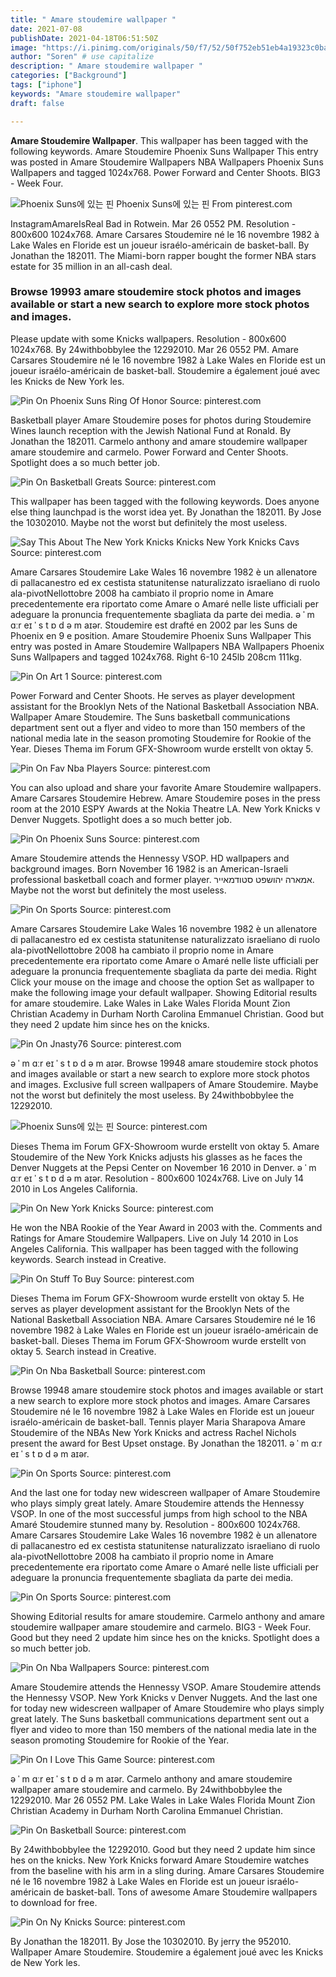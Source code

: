 ```yaml
---
title: " Amare stoudemire wallpaper "
date: 2021-07-08
publishDate: 2021-04-18T06:51:50Z
image: "https://i.pinimg.com/originals/50/f7/52/50f752eb51eb4a19323c0bad4c8073fc.jpg"
author: "Soren" # use capitalize
description: " Amare stoudemire wallpaper "
categories: ["Background"]
tags: ["iphone"]
keywords: "Amare stoudemire wallpaper"
draft: false

---
```



**Amare Stoudemire Wallpaper**. This wallpaper has been tagged with the following keywords. Amare Stoudemire Phoenix Suns Wallpaper This entry was posted in Amare Stoudemire Wallpapers NBA Wallpapers Phoenix Suns Wallpapers and tagged 1024x768. Power Forward and Center Shoots. BIG3 - Week Four.

![Phoenix Suns에 있는 핀](https://i.pinimg.com/474x/b0/f0/30/b0f0306fc896ebca75fedced119ff6f3.jpg "Phoenix Suns에 있는 핀")
Phoenix Suns에 있는 핀 From pinterest.com


InstagramAmareIsReal Bad in Rotwein. Mar 26 0552 PM. Resolution - 800x600 1024x768. Amare Carsares Stoudemire né le 16 novembre 1982 à Lake Wales en Floride est un joueur israélo-américain de basket-ball. By Jonathan the 182011. The Miami-born rapper bought the former NBA stars estate for 35 million in an all-cash deal.

### Browse 19993 amare stoudemire stock photos and images available or start a new search to explore more stock photos and images.

Please update with some Knicks wallpapers. Resolution - 800x600 1024x768. By 24withbobbylee the 12292010. Mar 26 0552 PM. Amare Carsares Stoudemire né le 16 novembre 1982 à Lake Wales en Floride est un joueur israélo-américain de basket-ball. Stoudemire a également joué avec les Knicks de New York les.


![Pin On Phoenix Suns Ring Of Honor](https://i.pinimg.com/originals/da/1e/ef/da1eef6f8c8989f6317f13c9fb62d29a.jpg "Pin On Phoenix Suns Ring Of Honor")
Source: pinterest.com

Basketball player Amare Stoudemire poses for photos during Stoudemire Wines launch reception with the Jewish National Fund at Ronald. By Jonathan the 182011. Carmelo anthony and amare stoudemire wallpaper amare stoudemire and carmelo. Power Forward and Center Shoots. Spotlight does a so much better job.

![Pin On Basketball Greats](https://i.pinimg.com/originals/7b/3e/45/7b3e45ad159266ce99028e32cefda07d.jpg "Pin On Basketball Greats")
Source: pinterest.com

This wallpaper has been tagged with the following keywords. Does anyone else thing launchpad is the worst idea yet. By Jonathan the 182011. By Jose the 10302010. Maybe not the worst but definitely the most useless.

![Say This About The New York Knicks Knicks New York Knicks Cavs](https://i.pinimg.com/originals/61/57/7a/61577a62cf38d28fb0506b36d8c42ce3.jpg "Say This About The New York Knicks Knicks New York Knicks Cavs")
Source: pinterest.com

Amare Carsares Stoudemire Lake Wales 16 novembre 1982 è un allenatore di pallacanestro ed ex cestista statunitense naturalizzato israeliano di ruolo ala-pivotNellottobre 2008 ha cambiato il proprio nome in Amare precedentemente era riportato come Amare o Amaré nelle liste ufficiali per adeguare la pronuncia frequentemente sbagliata da parte dei media. ə ˈ m ɑːr eɪ ˈ s t ɒ d ə m aɪər. Stoudemire est drafté en 2002 par les Suns de Phoenix en 9 e position. Amare Stoudemire Phoenix Suns Wallpaper This entry was posted in Amare Stoudemire Wallpapers NBA Wallpapers Phoenix Suns Wallpapers and tagged 1024x768. Right 6-10 245lb 208cm 111kg.

![Pin On Art 1](https://i.pinimg.com/originals/4b/f6/6a/4bf66a4509b2e7ea2535fdd17de9a734.jpg "Pin On Art 1")
Source: pinterest.com

Power Forward and Center Shoots. He serves as player development assistant for the Brooklyn Nets of the National Basketball Association NBA. Wallpaper Amare Stoudemire. The Suns basketball communications department sent out a flyer and video to more than 150 members of the national media late in the season promoting Stoudemire for Rookie of the Year. Dieses Thema im Forum GFX-Showroom wurde erstellt von oktay 5.

![Pin On Fav Nba Players](https://i.pinimg.com/originals/06/1f/41/061f41ef45f9e51aafb234f5333be14d.png "Pin On Fav Nba Players")
Source: pinterest.com

You can also upload and share your favorite Amare Stoudemire wallpapers. Amare Carsares Stoudemire Hebrew. Amare Stoudemire poses in the press room at the 2010 ESPY Awards at the Nokia Theatre LA. New York Knicks v Denver Nuggets. Spotlight does a so much better job.

![Pin On Phoenix Suns](https://i.pinimg.com/originals/2c/95/2b/2c952bd8f6870d167b51900090d5b17f.jpg "Pin On Phoenix Suns")
Source: pinterest.com

Amare Stoudemire attends the Hennessy VSOP. HD wallpapers and background images. Born November 16 1982 is an American-Israeli professional basketball coach and former player. אמארה יהושפט סטודמאייר. Maybe not the worst but definitely the most useless.

![Pin On Sports](https://i.pinimg.com/originals/1f/a7/c6/1fa7c69bda4db1b3e74c17c73c21fdd8.jpg "Pin On Sports")
Source: pinterest.com

Amare Carsares Stoudemire Lake Wales 16 novembre 1982 è un allenatore di pallacanestro ed ex cestista statunitense naturalizzato israeliano di ruolo ala-pivotNellottobre 2008 ha cambiato il proprio nome in Amare precedentemente era riportato come Amare o Amaré nelle liste ufficiali per adeguare la pronuncia frequentemente sbagliata da parte dei media. Right Click your mouse on the image and choose the option Set as wallpaper to make the following image your default wallpaper. Showing Editorial results for amare stoudemire. Lake Wales in Lake Wales Florida Mount Zion Christian Academy in Durham North Carolina Emmanuel Christian. Good but they need 2 update him since hes on the knicks.

![Pin On Jnasty76](https://i.pinimg.com/originals/79/c8/e3/79c8e3fe7786fc25771f69ebc0e594cf.jpg "Pin On Jnasty76")
Source: pinterest.com

ə ˈ m ɑːr eɪ ˈ s t ɒ d ə m aɪər. Browse 19948 amare stoudemire stock photos and images available or start a new search to explore more stock photos and images. Exclusive full screen wallpapers of Amare Stoudemire. Maybe not the worst but definitely the most useless. By 24withbobbylee the 12292010.

![Phoenix Suns에 있는 핀](https://i.pinimg.com/474x/b0/f0/30/b0f0306fc896ebca75fedced119ff6f3.jpg "Phoenix Suns에 있는 핀")
Source: pinterest.com

Dieses Thema im Forum GFX-Showroom wurde erstellt von oktay 5. Amare Stoudemire of the New York Knicks adjusts his glasses as he faces the Denver Nuggets at the Pepsi Center on November 16 2010 in Denver. ə ˈ m ɑːr eɪ ˈ s t ɒ d ə m aɪər. Resolution - 800x600 1024x768. Live on July 14 2010 in Los Angeles California.

![Pin On New York Knicks](https://i.pinimg.com/originals/5a/86/e7/5a86e76aa08030c9f20200bebda4f0f0.jpg "Pin On New York Knicks")
Source: pinterest.com

He won the NBA Rookie of the Year Award in 2003 with the. Comments and Ratings for Amare Stoudemire Wallpapers. Live on July 14 2010 in Los Angeles California. This wallpaper has been tagged with the following keywords. Search instead in Creative.

![Pin On Stuff To Buy](https://i.pinimg.com/originals/b3/ec/1e/b3ec1ec610662ebe68ebb0b2871236b6.jpg "Pin On Stuff To Buy")
Source: pinterest.com

Dieses Thema im Forum GFX-Showroom wurde erstellt von oktay 5. He serves as player development assistant for the Brooklyn Nets of the National Basketball Association NBA. Amare Carsares Stoudemire né le 16 novembre 1982 à Lake Wales en Floride est un joueur israélo-américain de basket-ball. Dieses Thema im Forum GFX-Showroom wurde erstellt von oktay 5. Search instead in Creative.

![Pin On Nba Basketball](https://i.pinimg.com/originals/a9/7e/2e/a97e2e55edbdcbcc6a7c59c0c24a73af.jpg "Pin On Nba Basketball")
Source: pinterest.com

Browse 19948 amare stoudemire stock photos and images available or start a new search to explore more stock photos and images. Amare Carsares Stoudemire né le 16 novembre 1982 à Lake Wales en Floride est un joueur israélo-américain de basket-ball. Tennis player Maria Sharapova Amare Stoudemire of the NBAs New York Knicks and actress Rachel Nichols present the award for Best Upset onstage. By Jonathan the 182011. ə ˈ m ɑːr eɪ ˈ s t ɒ d ə m aɪər.

![Pin On Sports](https://i.pinimg.com/474x/e0/e2/6b/e0e26b797c508721193674b343c2459c--amare-stoudemire-sports-pics.jpg "Pin On Sports")
Source: pinterest.com

And the last one for today new widescreen wallpaper of Amare Stoudemire who plays simply great lately. Amare Stoudemire attends the Hennessy VSOP. In one of the most successful jumps from high school to the NBA Amaré Stoudemire stunned many by. Resolution - 800x600 1024x768. Amare Carsares Stoudemire Lake Wales 16 novembre 1982 è un allenatore di pallacanestro ed ex cestista statunitense naturalizzato israeliano di ruolo ala-pivotNellottobre 2008 ha cambiato il proprio nome in Amare precedentemente era riportato come Amare o Amaré nelle liste ufficiali per adeguare la pronuncia frequentemente sbagliata da parte dei media.

![Pin On Sports](https://i.pinimg.com/originals/2b/ad/7d/2bad7d08b333f3429dea32f4a2c9d895.jpg "Pin On Sports")
Source: pinterest.com

Showing Editorial results for amare stoudemire. Carmelo anthony and amare stoudemire wallpaper amare stoudemire and carmelo. BIG3 - Week Four. Good but they need 2 update him since hes on the knicks. Spotlight does a so much better job.

![Pin On Nba Wallpapers](https://i.pinimg.com/originals/a2/89/05/a28905a8003917c338d6fdb9174f37e5.jpg "Pin On Nba Wallpapers")
Source: pinterest.com

Amare Stoudemire attends the Hennessy VSOP. Amare Stoudemire attends the Hennessy VSOP. New York Knicks v Denver Nuggets. And the last one for today new widescreen wallpaper of Amare Stoudemire who plays simply great lately. The Suns basketball communications department sent out a flyer and video to more than 150 members of the national media late in the season promoting Stoudemire for Rookie of the Year.

![Pin On I Love This Game](https://i.pinimg.com/originals/a6/75/a3/a675a33108a121d795fee26692b265d1.jpg "Pin On I Love This Game")
Source: pinterest.com

ə ˈ m ɑːr eɪ ˈ s t ɒ d ə m aɪər. Carmelo anthony and amare stoudemire wallpaper amare stoudemire and carmelo. By 24withbobbylee the 12292010. Mar 26 0552 PM. Lake Wales in Lake Wales Florida Mount Zion Christian Academy in Durham North Carolina Emmanuel Christian.

![Pin On Basketball](https://i.pinimg.com/originals/80/c2/a3/80c2a30f56da8fb17f84ad6a252bbf85.jpg "Pin On Basketball")
Source: pinterest.com

By 24withbobbylee the 12292010. Good but they need 2 update him since hes on the knicks. New York Knicks forward Amare Stoudemire watches from the baseline with his arm in a sling during. Amare Carsares Stoudemire né le 16 novembre 1982 à Lake Wales en Floride est un joueur israélo-américain de basket-ball. Tons of awesome Amare Stoudemire wallpapers to download for free.

![Pin On Ny Knicks](https://i.pinimg.com/originals/50/f7/52/50f752eb51eb4a19323c0bad4c8073fc.jpg "Pin On Ny Knicks")
Source: pinterest.com

By Jonathan the 182011. By Jose the 10302010. By jerry the 952010. Wallpaper Amare Stoudemire. Stoudemire a également joué avec les Knicks de New York les.

